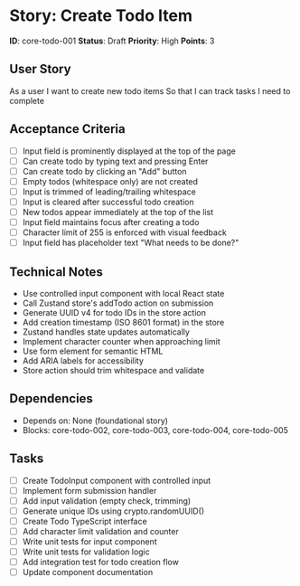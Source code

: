 # Story: Create Todo Item

**ID**: core-todo-001
**Status**: Draft
**Priority**: High
**Points**: 3

## User Story
As a user
I want to create new todo items
So that I can track tasks I need to complete

## Acceptance Criteria
- [ ] Input field is prominently displayed at the top of the page
- [ ] Can create todo by typing text and pressing Enter
- [ ] Can create todo by clicking an "Add" button
- [ ] Empty todos (whitespace only) are not created
- [ ] Input is trimmed of leading/trailing whitespace
- [ ] Input is cleared after successful todo creation
- [ ] New todos appear immediately at the top of the list
- [ ] Input field maintains focus after creating a todo
- [ ] Character limit of 255 is enforced with visual feedback
- [ ] Input field has placeholder text "What needs to be done?"

## Technical Notes
- Use controlled input component with local React state
- Call Zustand store's addTodo action on submission
- Generate UUID v4 for todo IDs in the store action
- Add creation timestamp (ISO 8601 format) in the store
- Zustand handles state updates automatically
- Implement character counter when approaching limit
- Use form element for semantic HTML
- Add ARIA labels for accessibility
- Store action should trim whitespace and validate

## Dependencies
- Depends on: None (foundational story)
- Blocks: core-todo-002, core-todo-003, core-todo-004, core-todo-005

## Tasks
- [ ] Create TodoInput component with controlled input
- [ ] Implement form submission handler
- [ ] Add input validation (empty check, trimming)
- [ ] Generate unique IDs using crypto.randomUUID()
- [ ] Create Todo TypeScript interface
- [ ] Add character limit validation and counter
- [ ] Write unit tests for input component
- [ ] Write unit tests for validation logic
- [ ] Add integration test for todo creation flow
- [ ] Update component documentation
